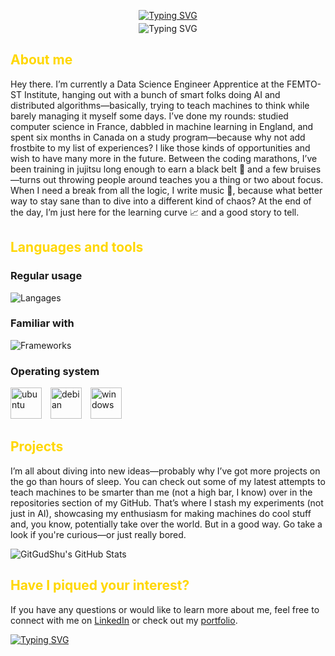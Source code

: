 <p align="center">
    <a href="https://gitgudshu.github.io/"><img src="https://readme-typing-svg.demolab.com?font=Fira+Code&weight=500&size=26&duration=1222&pause=1000&color=FFD700&center=true&vCenter=true&repeat=false&width=435&lines=Thomas+Chu" alt="Typing SVG" /></a>
</p>
<p align="center" style="margin-top: -10px;">
    <img src="https://readme-typing-svg.demolab.com?font=Fira+Code&pause=1000&color=FFD700&center=true&vCenter=false&width=435&lines=Passionate+student+in+Data+Science+;Currently+pursuing+studies+in+AI" alt="Typing SVG" /></a>
</p>


## <font color="#FFD700">**About me**</font>

Hey there. I’m currently a Data Science Engineer Apprentice at the FEMTO-ST Institute, hanging out with a bunch of smart folks doing AI and distributed algorithms—basically, trying to teach machines to think while barely managing it myself some days. I’ve done my rounds: studied computer science in France, dabbled in machine learning in England, and spent six months in Canada on a study program—because why not add frostbite to my list of experiences? I like those kinds of opportunities and wish to have many more in the future. Between the coding marathons, I’ve been training in jujitsu long enough to earn a black belt 🥋 and a few bruises—turns out throwing people around teaches you a thing or two about focus. When I need a break from all the logic, I write music 🎵, because what better way to stay sane than to dive into a different kind of chaos? At the end of the day, I’m just here for the learning curve 📈 and a good story to tell.

## <font color="#FFD700">**Languages and tools**</font>

### **Regular usage**

![Langages](https://skillicons.dev/icons?i=github,vscode,py,vuejs,mongo&perline=5)

### **Familiar with**

![Frameworks](https://skillicons.dev/icons?i=php,flask,c,cpp,cs,qt,postgres,gitlab,maven,arduino,raspberrypi,unity,nodejs,mysql,java,js,html,css&perline=6)

### **Operating system**

<p>
    <img alt="ubuntu" src="https://upload.wikimedia.org/wikipedia/commons/a/ab/Logo-ubuntu_cof-orange-hex.svg" height="50" style="margin-right: 10px">
    <img alt="debian" src="https://upload.wikimedia.org/wikipedia/commons/thumb/6/66/Openlogo-debianV2.svg/1200px-Openlogo-debianV2.svg.png" height="50" style="margin-right: 10px">
    <img alt="windows" src="https://upload.wikimedia.org/wikipedia/commons/5/5f/Windows_logo_-_2012.svg" height="50">
</p>

## <font color="#FFD700">**Projects**</font>

I’m all about diving into new ideas—probably why I’ve got more projects on the go than hours of sleep. You can check out some of my latest attempts to teach machines to be smarter than me (not a high bar, I know) over in the repositories section of my GitHub. That’s where I stash my experiments (not just in AI), showcasing my enthusiasm for making machines do cool stuff and, you know, potentially take over the world. But in a good way. Go take a look if you're curious—or just really bored.

![GitGudShu's GitHub Stats](https://github-readme-stats-gitgudshu.vercel.app/api/?username=GitGudShu&count_private=true&theme=shades-of-purple&showicons=true)
<!-- ![GitGudShu's GitHub Language Stats](https://github-readme-stats-gitgudshu.vercel.app/api/top-langs/?username=GitGudShu&hide=ShaderLab&exclude_repo=AudioMemory&langs_count=8&theme=shades-of-purple&layout=compact) -->

## <font color="#FFD700">**Have I piqued your interest?**</font>

If you have any questions or would like to learn more about me, feel free to connect with me on [LinkedIn](https://www.linkedin.com/in/thomas-chu-259702235/) or check out my [portfolio](https://gitgudshu.github.io/).

<a href="https://git.io/typing-svg"><img src="https://readme-typing-svg.demolab.com?font=Fira+Code&pause=1000&color=FFD700&repeat=true&width=435&lines=Looking+forward+to+working+with+you" alt="Typing SVG" /></a>
